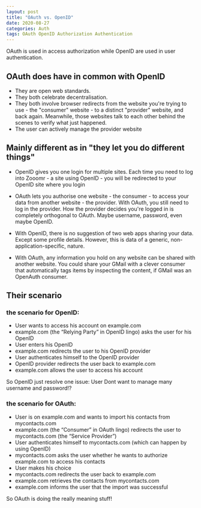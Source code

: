 ```yaml
---
layout: post
title: "OAuth vs. OpenID"
date: 2020-08-27 
categories: Auth
tags: OAuth OpenID Authorization Authentication
---
```


OAuth is used in access authorization while OpenID are used in user authentication.

## OAuth does have in common with OpenID

- They are open web standards.
- They both celebrate decentralisation.
- They both involve browser redirects from the website you're trying to use - the "consumer" website - to a distinct "provider" website, and back again. Meanwhile, those websites talk to each other behind the scenes to verify what just happened.
- The user can actively manage the provider website

## Mainly different as in "they let you do different things"

- OpenID gives you one login for multiple sites. Each time you need to log into Zooomr - a site using OpenID - you will be redirected to your OpenID site where you login
- OAuth lets you authorise one website - the consumer - to access your data from another website - the provider. With OAuth, you still need to log in the provider. How the provider decides you're logged in is completely orthogonal to OAuth. Maybe username, password, even maybe OpenID.

- With OpenID, there is no suggestion of two web apps sharing your data. Except some profile details. However, this is data of a generic, non-application-specific, nature.
- With OAuth, any information you hold on any website can be shared with another website. You could share your GMail with a clever consumer that automatically tags items by inspecting the content, if GMail was an OpenAuth consumer.

## Their scenario

### the scenario for OpenID:

- User wants to access his account on example.com
- example.com (the “Relying Party” in OpenID lingo) asks the user for his OpenID
- User enters his OpenID
- example.com redirects the user to his OpenID provider
- User authenticates himself to the OpenID provider
- OpenID provider redirects the user back to example.com
- example.com allows the user to access his account

So OpenID just resolve one issue: User Dont want to manage many username and password!?

### the scenario for OAuth:

- User is on example.com and wants to import his contacts from mycontacts.com
- example.com (the “Consumer” in OAuth lingo) redirects the user to mycontacts.com (the “Service Provider”)
- User authenticates himself to mycontacts.com (which can happen by using OpenID)
- mycontacts.com asks the user whether he wants to authorize example.com to access his contacts
- User makes his choice
- mycontacts.com redirects the user back to example.com
- example.com retrieves the contacts from mycontacts.com
- example.com informs the user that the import was successful

So OAuth is doing the really meaning stuff!
